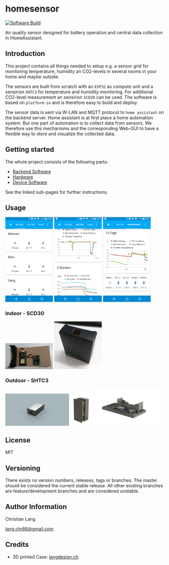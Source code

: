 homesensor
==========

[![Software Build](https://github.com/langchr86/homesensor/workflows/software_build/badge.svg)](https://github.com/langchr86/homesensor/actions?query=workflow%3Asoftware_build)

Air quality sensor designed for battery operation and central data collection in HomeAssistant.



Introduction
------------

This project contains all things needed to setup e.g. a sensor grid for monitoring
temperature, humidity an CO2-levels in several rooms in your home and maybe outside.

The sensors are built from scratch with an `ESP32` as compute unit
and a sensirion `SHTC3` for temperature and humidity monitoring.
For additional CO2-level measurement an sensirion `SCD30` can be used.
The software is based on `platform-io` and is therefore easy to build and deploy.

The sensor data is sent via W-LAN and MQTT protocol to `home assistant` on the backend server.
Home assistant is at first place a home automation system.
But one part of automation is to collect data from sensors.
We therefore use this mechanisms and the corresponding Web-GUI
to have a flexible way to store and visualize the collected data.



Getting started
---------------

The whole project consists of the following parts:

* [Backend Software](backend/)
* [Hardware](hardware/)
* [Device Software](software/)

See the linked sub-pages for further instructions.



Usage
-----

<p float="left">
<img src="images/screenshot_01.png" width="30%">
<img src="images/screenshot_02.png" width="30%">
<img src="images/screenshot_03.png" width="30%">
</p>


### Indoor - SCD30

<p float="left">
<img src="hardware/images/scd30_12_placed.jpg" width="30%">
<img src="hardware/images/scd30_15_case_closed.jpg" width="30%">
</p>


### Outdoor - SHTC3

<p float="left">
<img src="hardware/case_outdoor/images/Entwurf-1.1a.png" width="40%">
<img src="hardware/case_outdoor/images/Entwurf-1.1c.png" width="15%">
<img src="hardware/case_outdoor/images/Entwurf-1.1e.png" width="40%">
</p>



License
-------

MIT



Versioning
----------

There exists no version numbers, releases, tags or branches.
The master should be considered the current stable release.
All other existing branches are feature/development branches and are considered unstable.



Author Information
------------------

Christian Lang

[lang.chr86@gmail.com](mailto:lang.chr86@gmail.com)



Credits
-------

* 3D printed Case: [langdesign.ch](https://langdesign.ch/)
